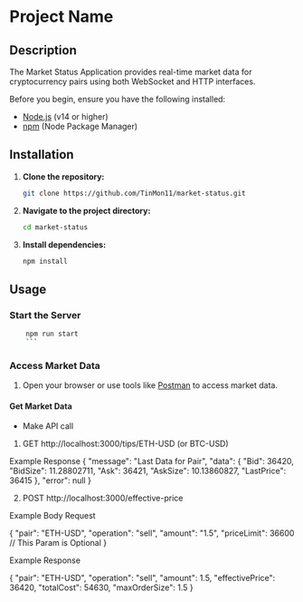 # Project Name

## Description

The Market Status Application provides real-time market data for cryptocurrency pairs using both WebSocket and HTTP interfaces.

Before you begin, ensure you have the following installed:

- [Node.js](https://nodejs.org/) (v14 or higher)
- [npm](https://www.npmjs.com/) (Node Package Manager)

## Installation

1. **Clone the repository:**

   ```bash
   git clone https://github.com/TinMon11/market-status.git
   ```

2. **Navigate to the project directory:**

   ```bash
   cd market-status
   ```

3. **Install dependencies:**

   ```bash
   npm install
   ```

## Usage

### Start the Server

````bash
    npm run start
    ```
````
### Access Market Data

1. Open your browser or use tools like [Postman](https://www.postman.com/) to access market data.

#### Get Market Data

- Make API call 
1. GET http://localhost:3000/tips/ETH-USD (or BTC-USD)

Example Response
{
  "message": "Last Data for Pair",
  "data": {
    "Bid": 36420,
    "BidSize": 11.28802711,
    "Ask": 36421,
    "AskSize": 10.13860827,
    "LastPrice": 36415
  },
  "error": null
}

2. POST http://localhost:3000/effective-price

Example Body Request

{
  "pair": "ETH-USD",
  "operation": "sell",
  "amount": "1.5",
  "priceLimit": 36600 // This Param is Optional
}

Example Response

{
  "pair": "ETH-USD",
  "operation": "sell",
  "amount": 1.5,
  "effectivePrice": 36420,
  "totalCost": 54630,
  "maxOrderSize": 1.5
}